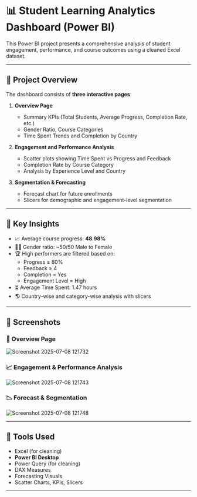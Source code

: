 # 📊 Student Learning Analytics Dashboard (Power BI)

This Power BI project presents a comprehensive analysis of student engagement, performance, and course outcomes using a cleaned Excel dataset.

---

## 📁 Project Overview

The dashboard consists of **three interactive pages**:

1. **Overview Page**  
   - Summary KPIs (Total Students, Average Progress, Completion Rate, etc.)
   - Gender Ratio, Course Categories
   - Time Spent Trends and Completion by Country

2. **Engagement and Performance Analysis**  
   - Scatter plots showing Time Spent vs Progress and Feedback
   - Completion Rate by Course Category
   - Analysis by Experience Level and Country

3. **Segmentation & Forecasting**  
   - Forecast chart for future enrollments
   - Slicers for demographic and engagement-level segmentation

---

## 🧠 Key Insights

- 📈 Average course progress: **48.98%**
- 🧍‍♂️ Gender ratio: ~50/50 Male to Female
- 🏆 High performers are filtered based on:
  - Progress ≥ 80%
  - Feedback ≥ 4
  - Completion = Yes
  - Engagement Level = High
- ⏳ Average Time Spent: 1.47 hours
- 🌎 Country-wise and category-wise analysis with slicers

---

## 📸 Screenshots

### 🧾 Overview Page

![Screenshot 2025-07-08 121732](https://github.com/user-attachments/assets/90272aeb-a45b-4e0a-87fe-44b9976f5eb6)


### 📈 Engagement & Performance Analysis
![Screenshot 2025-07-08 121743](https://github.com/user-attachments/assets/1b82b3e1-6d22-4abc-8379-db0c9ed7b8e4)


### 📉 Forecast & Segmentation

![Screenshot 2025-07-08 121748](https://github.com/user-attachments/assets/ec086b17-4d26-492d-adb9-cb2d71908b4b)

---

## 🔧 Tools Used
- Excel (for cleaning)
- **Power BI Desktop**
- Power Query (for cleaning)
- DAX Measures
- Forecasting Visuals
- Scatter Charts, KPIs, Slicers

---


